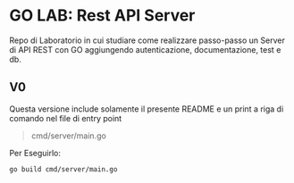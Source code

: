 # GO LAB: Rest API Server

Repo di Laboratorio in cui studiare come realizzare passo-passo un Server di API REST
con GO aggiungendo autenticazione, documentazione, test e db.

## V0

Questa versione include solamente il presente README e un print a riga di comando nel file di entry point

> cmd/server/main.go

Per Eseguirlo:

```bash
go build cmd/server/main.go
```
